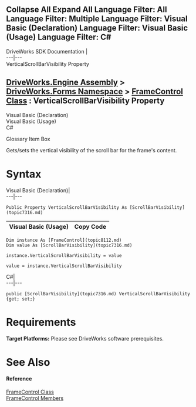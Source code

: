        

 Collapse All Expand All  Language Filter: All  Language Filter: Multiple  Language Filter: Visual Basic (Declaration) Language Filter: Visual Basic (Usage) Language Filter: C#  
---  
DriveWorks SDK Documentation  |   
---|---  
VerticalScrollBarVisibility Property   
  
[DriveWorks.Engine Assembly](topic2156.md) > [DriveWorks.Forms Namespace](topic7266.md) > [FrameControl Class](topic8112.md) : VerticalScrollBarVisibility Property  
---  
  
Visual Basic (Declaration)    
Visual Basic (Usage)    
C# 

Glossary Item Box

Gets/sets the vertical visibility of the scroll bar for the frame's content. 

# Syntax

Visual Basic (Declaration)|   
---|---  
      
    
    Public Property VerticalScrollBarVisibility As [ScrollBarVisibility](topic7316.md)  
  
Visual Basic (Usage)| Copy Code  
---|---  
      
    
    Dim instance As [FrameControl](topic8112.md)
    Dim value As [ScrollBarVisibility](topic7316.md)
     
    instance.VerticalScrollBarVisibility = value
     
    value = instance.VerticalScrollBarVisibility  
  
C#|   
---|---  
      
    
    public [ScrollBarVisibility](topic7316.md) VerticalScrollBarVisibility {get; set;}  
  
# Requirements

**Target Platforms:** Please see DriveWorks software prerequisites.

# See Also

#### Reference

[FrameControl Class](topic8112.md)   
[FrameControl Members](topic8113.md)


